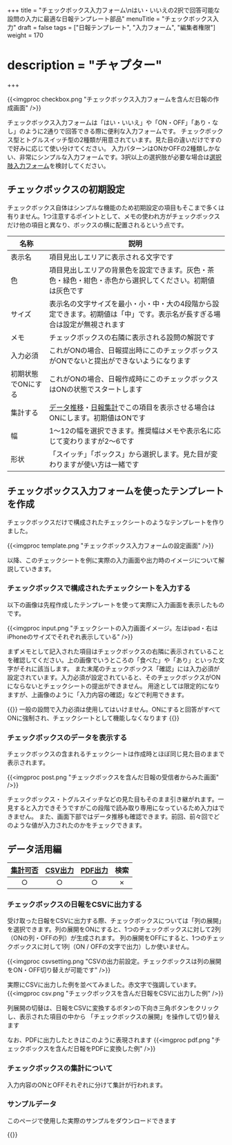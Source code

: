 +++
title = "チェックボックス入力フォーム\nはい・いいえの2択で回答可能な設問の入力に最適な日報テンプレート部品"
menuTitle = "チェックボックス入力"
draft = false
tags = ["日報テンプレート", "入力フォーム", "編集者権限"]
weight = 170
# description = "チャプター"
+++

{{<imgproc checkbox.png "チェックボックス入力フォームを含んだ日報の作成画面" />}}


チェックボックス入力フォームは「はい・いいえ」や「ON・OFF」「あり・なし」のように2通りで回答できる際に便利な入力フォームです。
チェックボックス型とトグルスイッチ型の2種類が用意されています。見た目の違いだけですので好みに応じて使い分けてください。
入力パターンはONかOFFの2種類しかない、非常にシンプルな入力フォームです。3択以上の選択肢が必要な場合は[選択肢入力フォーム](/org/groupsetting/template/select/)を検討してください。

## チェックボックスの初期設定

チェックボックス自体はシンプルな機能のため初期設定の項目もそこまで多くは有りません。1つ注意するポイントとして、メモの使われ方がチェックボックスだけ他の項目と異なり、ボックスの横に配置されるという点です。


|名称|説明|
|---|---|
|表示名|項目見出しエリアに表示される文字です|
|色|項目見出しエリアの背景色を設定できます。灰色・茶色・緑色・紺色・赤色から選択してください。初期値は灰色です|
|サイズ|表示名の文字サイズを最小・小・中・大の4段階から設定できます。初期値は「中」です。表示名が長すぎる場合は設定が無視されます|
|メモ|チェックボックスの右隣に表示される設問の解説です|
|入力必須|これがONの場合、日報提出時にこのチェックボックスがONでないと提出ができないようになります|
|初期状態でONにする|これがONの場合、日報作成時にこのチェックボックスはONの状態でスタートします|
|集計する|[データ推移](/report/read/analytics/)・[日報集計](/report/totalling/transition/)でこの項目を表示させる場合はONにします。初期値はONです|
|幅|1〜12の幅を選択できます。推奨幅はメモや表示名に応じて変わりますが2〜6です|
|形状|「スイッチ」「ボックス」から選択します。見た目が変わりますが使い方は一緒です|

## チェックボックス入力フォームを使ったテンプレートを作成

チェックボックスだけで構成されたチェックシートのようなテンプレートを作りました。

{{<imgproc template.png "チェックボックス入力フォームの設定画面" />}}

以降、このチェックシートを例に実際の入力画面や出力時のイメージについて解説していきます。

### チェックボックスで構成されたチェックシートを入力する

以下の画像は先程作成したテンプレートを使って実際に入力画面を表示したものです。

{{<imgproc input.png "チェックシートの入力画面イメージ。左はipad・右はiPhoneのサイズでそれぞれ表示している" />}}

まずメモとして記入された項目はチェックボックスの右隣に表示されていることを確認してください。上の画像でいうところの「食べた」や「あり」といった文字がそれに該当します。
また末尾のチェックボックス「確認」には入力必須が設定されています。入力必須が設定されていると、そのチェックボックスがONにならないとチェックシートの提出ができません。
用途としては限定的になりますが、上画像のように「入力内容の確認」などで利用できます。

{{<alice pos="right" icon="shield">}}
一般の設問で入力必須は使用してはいけません。ONにすると回答がすべてONに強制され、チェックシートとして機能しなくなります
{{</alice>}}

### チェックボックスのデータを表示する

チェックボックスの含まれるチェックシートは作成時とほぼ同じ見た目のままで表示されます。

{{<imgproc post.png "チェックボックスを含んだ日報の受信者からみた画面" />}}

チェックボックス・トグルスイッチなどの見た目もそのまま引き継がれます。一見すると入力できそうですがこの段階で読み取り専用になっているため入力はできません。
また、画面下部ではデータ推移も確認できます。前回、前々回でどのような値が入力されたのかをチェックできます。

## データ活用編

|[集計可否](/report/totalling/form/)|[CSV出力](/report/totalling/csv/)|[PDF出力](/report/read/pdf/)|検索|
|:---:|:---:|:---:|:---:|
|○|○|○|✗|

### チェックボックスの日報をCSVに出力する

受け取った日報をCSVに出力する際、チェックボックスについては「列の展開」を選択できます。列の展開をONにすると、1つのチェックボックスに対して2列（ONの列・OFFの列）が生成されます。
列の展開をOFFにすると、1つのチェックボックスに対して1列（ON / OFFの文字で出力）しか使いません。

{{<imgproc csvsetting.png "CSVの出力前設定。チェックボックスは列の展開をON・OFF切り替えが可能です" />}}


実際にCSVに出力した例を並べてみました。赤文字で強調しています。
{{<imgproc csv.png "チェックボックスを含んだ日報をCSVに出力した例" />}}

列展開の切替は、日報をCSVに変換するボタンの下向き三角ボタンをクリックし、表示された項目の中から
「チェックボックスの展開」を操作して切り替えます


なお、PDFに出力したときはこのように表現されます
{{<imgproc pdf.png "チェックボックスを含んだ日報をPDFに変換した例" />}}

### チェックボックスの集計について

入力内容のONとOFFそれぞれに分けて集計が行われます。

### サンプルデータ

このページで使用した実際のサンプルをダウンロードできます

{{<attachments style="orange" />}}
